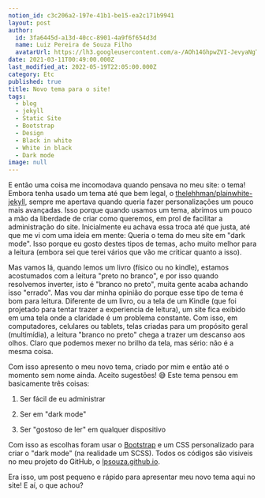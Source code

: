 ```yaml
---
notion_id: c3c206a2-197e-41b1-be15-ea2c171b9941
layout: post
author:
  id: 3fa6445d-a13d-40cc-8901-4a9f6f654d3d
  name: Luiz Pereira de Souza Filho
  avatarUrl: https://lh3.googleusercontent.com/a-/AOh14GhpwZVI-JevyaNgTdlrOT6YN20cI6V9Kxtq38Ij8AQ=s100
date: 2021-03-11T00:49:00.000Z
last_modified_at: 2022-05-19T22:05:00.000Z
category: Etc
published: true
title: Novo tema para o site!
tags:
  - blog
  - jekyll
  - Static Site
  - Bootstrap
  - Design
  - Black in white
  - White in black
  - Dark mode
image: null
---
```


E então uma coisa me incomodava quando pensava no meu site: o tema! Embora tenha usado um tema até que bem legal, o [thelehhman/plainwhite-jekyll](https://github.com/thelehhman/plainwhite-jekyll), sempre me apertava quando queria fazer personalizações um pouco mais avançadas. Isso porque quando usamos um tema, abrimos um pouco a mão da liberdade de criar como queremos, em prol de facilitar a administração do site. Inicialmente eu achava essa troca até que justa, até que me vi com uma ideia em mente: Queria o tema do meu site em "dark mode". Isso porque eu gosto destes tipos de temas, acho muito melhor para a leitura (embora sei que terei vários que vão me criticar quanto a isso).

Mas vamos lá, quando lemos um livro (físico ou no kindle), estamos acostumados com a leitura "preto no branco", e por isso quando resolvemos inverter, isto é "branco no preto", muita gente acaba achando isso "errado". Mas vou dar minha opinião do porque esse tipo de tema é bom para leitura. Diferente de um livro, ou a tela de um Kindle (que foi projetado para tentar trazer a experiencia de leitura), um site fica exibido em uma tela onde a claridade é um problema constante. Com isso, em computadores, celulares ou tablets, telas criadas para um propósito geral (multimídia), a leitura "branco no preto" chega a trazer um descanso aos olhos. Claro que podemos mexer no brilho da tela, mas sério: não é a mesma coisa.

Com isso apresento o meu novo tema, criado por mim e então até o momento sem nome ainda. Aceito sugestões! 😅 Este tema pensou em basicamente três coisas:

1. Ser fácil de eu administrar

2. Ser em "dark mode"

3. Ser "gostoso de ler" em qualquer dispositivo

Com isso as escolhas foram usar o [Bootstrap](https://getbootstrap.com/) e um CSS personalizado para criar o "dark mode" (na realidade um SCSS). Todos os códigos são visiveis no meu projeto do GitHub, o [lpsouza.github.io](https://github.com/lpsouza/lpsouza.github.io).

Era isso, um post pequeno e rápido para apresentar meu novo tema aqui no site! E aí, o que achou?


